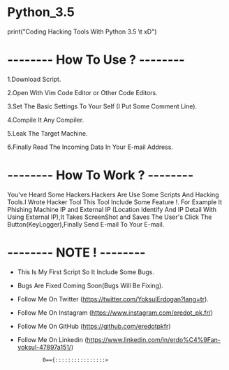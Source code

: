 # Python_3.5
print("Coding Hacking Tools With Python 3.5 \t xD")

# -------- How To Use ? -------- #

1.Download Script.

2.Open With Vim Code Editor or Other Code Editors.

3.Set The Basic Settings To Your Self (I Put Some Comment Line).

4.Compile It Any Compiler.

5.Leak The Target Machine.

6.Finally Read The Incoming Data In Your E-mail Address.

# -------- How To Work ? -------- #

You've Heard Some Hackers.Hackers Are Use Some Scripts And Hacking Tools.I Wrote Hacker Tool This Tool Include Some Feature !.
For Example It Phishing Machine IP and External IP (Location Identify And IP Detail With Using External IP),It Takes ScreenShot and Saves The User's Click The Button(KeyLogger),Finally Send E-mail To Your E-mail.

# -------- NOTE ! -------- #

- This Is My First Script So It Include Some Bugs.
- Bugs Are Fixed Coming Soon(Bugs Will Be Fixing).
- Follow Me On Twitter (https://twitter.com/YoksulErdogan?lang=tr).
- Follow Me On Instagram (https://www.instagram.com/eredot_pk.fr/)
- Follow Me On GitHub (https://github.com/eredotpkfr)
- Follow Me On Linkedin (https://www.linkedin.com/in/erdo%C4%9Fan-yoksul-47897a151/)
      
              0=={::::::::::::::::>
